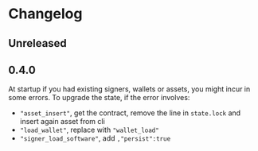 # Changelog

## Unreleased


## 0.4.0

At startup if you had existing signers, wallets or assets,
you might incur in some errors.
To upgrade the state, if the error involves:
* `"asset_insert"`, get the contract, remove the line in `state.lock`
  and insert again asset from cli
* `"load_wallet"`, replace with `"wallet_load"`
* `"signer_load_software"`, add `,"persist":true`
